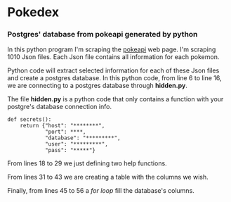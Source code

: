 # Pokedex
### Postgres' database from pokeapi generated by python

In this python program I'm scraping the [pokeapi](https://pokeapi.co/) web page.
I'm scraping 1010 Json files. Each Json file contains all information for each pokemon.

Python code will extract selected information for each of these Json files and create a postgres database.
In this python code, from line 6 to line 16, we are connecting to a postgres database through **hidden.py**.

The file **hidden.py** is a python code that only contains a function with your postgre's database connection info.

```
def secrets(): 
    return {"host": "********",
            "port": ****,
            "database": "*********",
            "user": "*********",
            "pass": "*****"}
```

From lines 18 to 29 we just defining two help functions.

From lines 31 to 43 we are creating a table with the columns we wish.

Finally, from lines 45 to 56 a *for loop* fill the database's columns.
